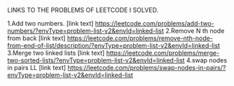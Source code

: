 LINKS TO THE PROBLEMS OF LEETCODE I SOLVED.

1.Add two numbers.
[link text] https://leetcode.com/problems/add-two-numbers/?envType=problem-list-v2&envId=linked-list
2.Remove N th node from back
[link text] https://leetcode.com/problems/remove-nth-node-from-end-of-list/description/?envType=problem-list-v2&envId=linked-list
3.Merge two linked lists
[link text] https://leetcode.com/problems/merge-two-sorted-lists/?envType=problem-list-v2&envId=linked-list
4.swap nodes in pairs LL 
[link text] https://leetcode.com/problems/swap-nodes-in-pairs/?envType=problem-list-v2&envId=linked-list
